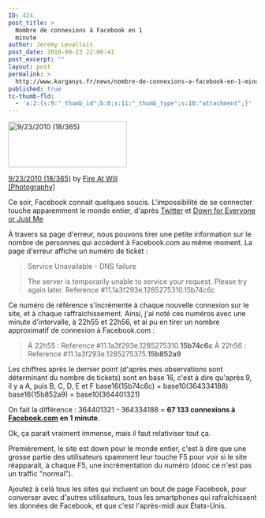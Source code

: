 ```yaml
---
ID: 424
post_title: >
  Nombre de connexions à Facebook en 1
  minute
author: Jérémy Levallois
post_date: 2010-09-23 22:06:41
post_excerpt: ""
layout: post
permalink: >
  http://www.karganys.fr/news/nombre-de-connexions-a-facebook-en-1-minute/
published: true
tc-thumb-fld:
  - 'a:2:{s:9:"_thumb_id";b:0;s:11:"_thumb_type";s:10:"attachment";}'
---
```

<div class="wp-caption alignnone" style="width: 250px;"><a href="http://www.flickr.com/photos/fireatwillrva/5018150585/"><img src="http://farm5.static.flickr.com/4085/5018150585_aa918b6744_m.jpg" title="9/23/2010 (18/365)" alt="9/23/2010 (18/365)" width="240" height="93" /></a><p class="wp-caption-text"><a href="http://www.flickr.com/photos/fireatwillrva/5018150585/">9/23/2010 (18/365)</a> by <a href="http://www.flickr.com/photos/fireatwillrva/">Fire At Will [Photography]</a></p></div>


Ce soir, Facebook connait quelques soucis. L'impossibilité de se connecter touche apparemment le monde entier, d'après <a href="http://twitter.com/#search?q=facebook">Twitter</a> et <a href="http://downforeveryoneorjustme.com/facebook.com">Down for Everyone or Just Me</a>

À travers sa page d'erreur, nous pouvons tirer une petite information sur le nombre de personnes qui accèdent à Facebook.com au même moment.
La page d'erreur affiche un numéro de ticket :

<blockquote>Service Unavailable - DNS failure

The server is temporarily unable to service your request. Please try again later.
Reference #11.1a3f293e.1285275310.15b74c6c</blockquote>

Ce numéro de référence s'incrémente à chaque nouvelle connexion sur le site, et à chaque raffraichissement.
Ainsi, j'ai noté ces numéros avec une minute d'intervalle, à 22h55 et 22h56, et ai pu en tirer un nombre approximatif de connexion à Facebook.com :

<blockquote>À 22h55 : Reference #11.1a3f293e.1285275310.<strong>15b74c6c</strong>
À 22h56 : Reference #11.1a3f293e.1285275375.<strong>15b852a9</strong></blockquote>

Les chiffres après le dernier point (d'après mes observations sont déterminant du nombre de tickets) sont en base 16, c'est à dire qu'après 9, il y a A, puis B, C, D, E et F
base16(15b74c6c) = base10(364334188)
base16(15b852a9) = base10(364401321)

On fait la différence :
364401321 - 364334188 = <strong>67 133 connexions à <a href="http://www.facebook.com">Facebook.com</a> en 1 minute</strong>.

Ok, ça parait vraiment immense, mais il faut relativiser tout ça.

Premièrement, le site est down pour le monde entier, c'est à dire que une grosse partie des utilisateurs spamment leur touche F5 pour voir si le site réapparait, à chaque F5, une incrémentation du numéro (donc ce n'est pas un traffic "normal").

Ajoutez à celà tous les sites qui incluent un bout de page Facebook, pour converser avec d'autres utilisateurs, tous les smartphones qui rafraîchissent les données de Facebook, et que c'est l'après-midi aux États-Unis.